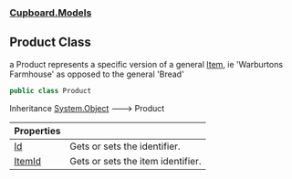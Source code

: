 ### [Cupboard.Models](Cupboard_Models.md 'Cupboard.Models')
## Product Class
a Product represents a specific version of a general [Item](Cupboard_Models_Item.md 'Cupboard.Models.Item'), ie 'Warburtons Farmhouse' as opposed to the general 'Bread'  
```csharp
public class Product
```

Inheritance [System.Object](https://docs.microsoft.com/en-us/dotnet/api/System.Object 'System.Object') &#129106; Product  

| Properties | |
| :--- | :--- |
| [Id](Cupboard_Models_Product_Id.md 'Cupboard.Models.Product.Id') | Gets or sets the identifier.<br/> |
| [ItemId](Cupboard_Models_Product_ItemId.md 'Cupboard.Models.Product.ItemId') | Gets or sets the item identifier.<br/> |
